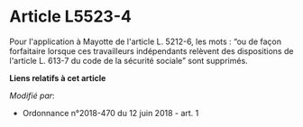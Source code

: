 # Article L5523-4

Pour l'application à Mayotte de l'article L. 5212-6, les mots : “ou de façon forfaitaire lorsque ces travailleurs
indépendants relèvent des dispositions de l'article L. 613-7 du code de la sécurité sociale” sont supprimés.

**Liens relatifs à cet article**

_Modifié par_:

  - Ordonnance n°2018-470 du 12 juin 2018 - art. 1
